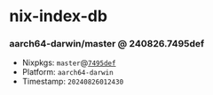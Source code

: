 # nix-index-db
### aarch64-darwin/master @ 240826.7495def
- Nixpkgs: `master`@[`7495def`](https://github.com/NixOS/nixpkgs/commit/7495def0bb63385f6dddd5e2ea9dfe764de14ee9)
- Platform: `aarch64-darwin`
- Timestamp: `20240826012430`
